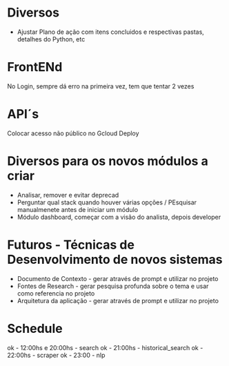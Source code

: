 # Diversos
* Ajustar Plano de ação com itens concluidos e respectivas pastas, detalhes do Python, etc

# FrontENd
No Login, sempre dá erro na primeira vez, tem que tentar 2 vezes

# API´s
Colocar acesso não público no Gcloud Deploy 

# Diversos para os novos módulos a criar
* Analisar, remover e evitar deprecad
* Perguntar qual stack quando houver várias opções / PEsquisar manualmenete antes de iniciar um módulo
* Módulo dashboard, começar com a visão do analista, depois developer

# Futuros - Técnicas de Desenvolvimento de novos sistemas
* Documento de Contexto - gerar através de prompt e utilizar no projeto
* Fontes de Research - gerar pesquisa profunda sobre o tema e usar como referencia no projeto
* Arquitetura da aplicação - gerar através de prompt e utilizar no projeto

# Schedule
ok - 12:00hs e 20:00hs  - search
ok - 21:00hs            - historical_search
ok - 22:00hs            - scraper
ok - 23:00              - nlp
